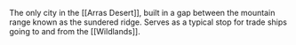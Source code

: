 The only city in the [[Arras Desert]], built in a gap between the mountain range known as the sundered ridge. Serves as a typical stop for trade ships going to and from the [[Wildlands]]. 